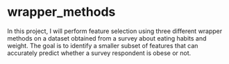 # wrapper_methods
In this project, I will perform feature selection using three different wrapper methods on a dataset obtained from a survey about eating habits and weight. The goal is to identify a smaller subset of features that can accurately predict whether a survey respondent is obese or not.
